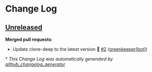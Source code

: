 # Change Log

## [Unreleased](https://github.com/Brian-McBride/feathers-arangodb/tree/HEAD)

**Merged pull requests:**

- Update clone-deep to the latest version 🚀 [\#2](https://github.com/Brian-McBride/feathers-arangodb/pull/2) ([greenkeeper[bot]](https://github.com/apps/greenkeeper))



\* *This Change Log was automatically generated by [github_changelog_generator](https://github.com/skywinder/Github-Changelog-Generator)*
